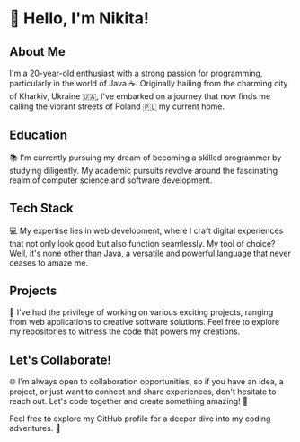 # 👋 Hello, I'm Nikita!

## About Me
I'm a 20-year-old enthusiast with a strong passion for programming, particularly in the world of Java ☕. Originally hailing from the charming city of Kharkiv, Ukraine 🇺🇦, I've embarked on a journey that now finds me calling the vibrant streets of Poland 🇵🇱 my current home.

## Education
📚 I'm currently pursuing my dream of becoming a skilled programmer by studying diligently. My academic pursuits revolve around the fascinating realm of computer science and software development.

## Tech Stack
💻 My expertise lies in web development, where I craft digital experiences that not only look good but also function seamlessly. My tool of choice? Well, it's none other than Java, a versatile and powerful language that never ceases to amaze me.

## Projects
🚀 I've had the privilege of working on various exciting projects, ranging from web applications to creative software solutions. Feel free to explore my repositories to witness the code that powers my creations.

## Let's Collaborate!
🌐 I'm always open to collaboration opportunities, so if you have an idea, a project, or just want to connect and share experiences, don't hesitate to reach out. Let's code together and create something amazing! 🤝

Feel free to explore my GitHub profile for a deeper dive into my coding adventures. 🚀
